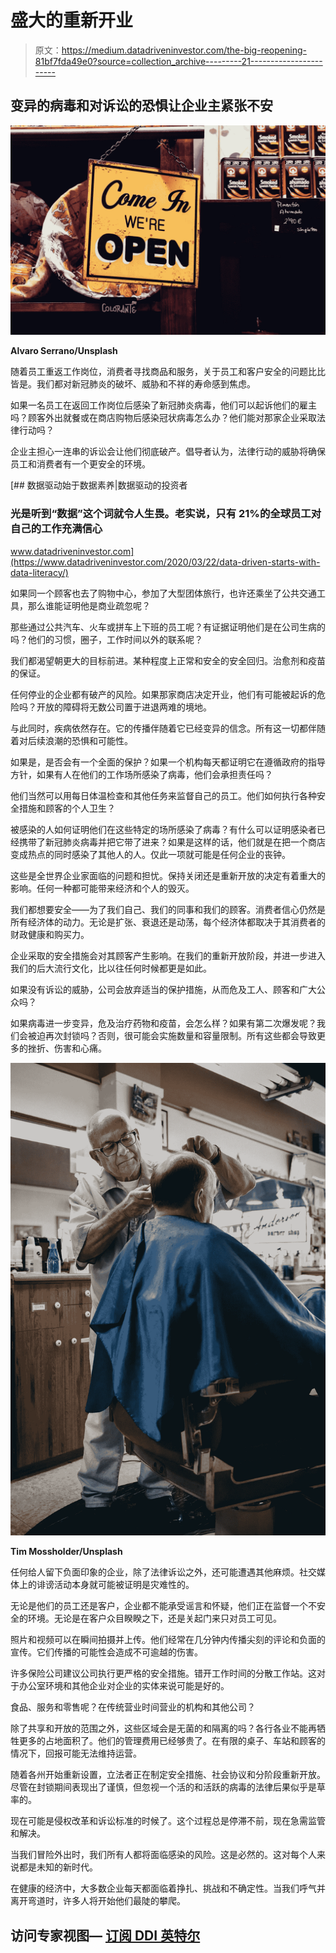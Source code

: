 # 盛大的重新开业

> 原文：<https://medium.datadriveninvestor.com/the-big-reopening-81bf7fda49e0?source=collection_archive---------21----------------------->

## 变异的病毒和对诉讼的恐惧让企业主紧张不安

![](img/fe4ec2dea140055e9ec063296c103290.png)

**Alvaro Serrano/Unsplash**

随着员工重返工作岗位，消费者寻找商品和服务，关于员工和客户安全的问题比比皆是。我们都对新冠肺炎的破坏、威胁和不祥的寿命感到焦虑。

如果一名员工在返回工作岗位后感染了新冠肺炎病毒，他们可以起诉他们的雇主吗？顾客外出就餐或在商店购物后感染冠状病毒怎么办？他们能对那家企业采取法律行动吗？

企业主担心一连串的诉讼会让他们彻底破产。倡导者认为，法律行动的威胁将确保员工和消费者有一个更安全的环境。

[](https://www.datadriveninvestor.com/2020/03/22/data-driven-starts-with-data-literacy/) [## 数据驱动始于数据素养|数据驱动的投资者

### 光是听到“数据”这个词就令人生畏。老实说，只有 21%的全球员工对自己的工作充满信心

www.datadriveninvestor.com](https://www.datadriveninvestor.com/2020/03/22/data-driven-starts-with-data-literacy/) 

如果同一个顾客也去了购物中心，参加了大型团体旅行，也许还乘坐了公共交通工具，那么谁能证明他是商业疏忽呢？

那些通过公共汽车、火车或拼车上下班的员工呢？有证据证明他们是在公司生病的吗？他们的习惯，圈子，工作时间以外的联系呢？

我们都渴望朝更大的目标前进。某种程度上正常和安全的安全回归。治愈剂和疫苗的保证。

任何停业的企业都有破产的风险。如果那家商店决定开业，他们有可能被起诉的危险吗？开放的障碍将无数公司置于进退两难的境地。

与此同时，疾病依然存在。它的传播伴随着它已经变异的信念。所有这一切都伴随着对后续浪潮的恐惧和可能性。

如果是，是否会有一个全面的保护？如果一个机构每天都证明它在遵循政府的指导方针，如果有人在他们的工作场所感染了病毒，他们会承担责任吗？

他们当然可以用每日体温检查和其他任务来监督自己的员工。他们如何执行各种安全措施和顾客的个人卫生？

被感染的人如何证明他们在这些特定的场所感染了病毒？有什么可以证明感染者已经携带了新冠肺炎病毒并把它带了进来？如果是这样的话，他们就是在把一个商店变成热点的同时感染了其他人的人。仅此一项就可能是任何企业的丧钟。

这些是全世界企业家面临的问题和担忧。保持关闭还是重新开放的决定有着重大的影响。任何一种都可能带来经济和个人的毁灭。

我们都想要安全——为了我们自己、我们的同事和我们的顾客。消费者信心仍然是所有经济体的动力。无论是扩张、衰退还是动荡，每个经济体都取决于其消费者的财政健康和购买力。

企业采取的安全措施会对其顾客产生影响。在我们的重新开放阶段，并进一步进入我们的后大流行文化，比以往任何时候都更是如此。

如果没有诉讼的威胁，公司会放弃适当的保护措施，从而危及工人、顾客和广大公众吗？

如果病毒进一步变异，危及治疗药物和疫苗，会怎么样？如果有第二次爆发呢？我们会被迫再次封锁吗？否则，很可能会实施数量和容量限制。所有这些都会导致更多的挫折、伤害和心痛。

![](img/188dfc3f385b674c5f4cf010f9af29e2.png)

**Tim Mossholder/Unsplash**

任何给人留下负面印象的企业，除了法律诉讼之外，还可能遭遇其他麻烦。社交媒体上的诽谤活动本身就可能被证明是灾难性的。

无论是他们的员工还是客户，企业都不能承受谣言和怀疑，他们正在监督一个不安全的环境。无论是在客户众目睽睽之下，还是关起门来只对员工可见。

照片和视频可以在瞬间拍摄并上传。他们经常在几分钟内传播尖刻的评论和负面的宣传。它们传播的可能性会造成不可逾越的伤害。

许多保险公司建议公司执行更严格的安全措施。错开工作时间的分散工作站。这对于办公室环境和其他企业对企业的实体来说可能是好的。

食品、服务和零售呢？在传统营业时间营业的机构和其他公司？

除了共享和开放的范围之外，这些区域会是无菌的和隔离的吗？各行各业不能再牺牲更多的占地面积了。他们的管理费用已经够贵了。在有限的桌子、车站和顾客的情况下，回报可能无法维持运营。

随着各州开始重新设置，立法者正在制定安全措施、社会协议和分阶段重新开放。尽管在封锁期间表现出了谨慎，但忽视一个活的和活跃的病毒的法律后果似乎是草率的。

现在可能是侵权改革和诉讼标准的时候了。这个过程总是停滞不前，现在急需监管和解决。

当我们冒险外出时，我们所有人都将面临感染的风险。这是必然的。这对每个人来说都是未知的新时代。

在健康的经济中，大多数企业每天都面临着挣扎、挑战和不确定性。当我们呼气并离开弯道时，许多人将开始他们最陡的攀爬。

## 访问专家视图— [订阅 DDI 英特尔](https://datadriveninvestor.com/ddi-intel)